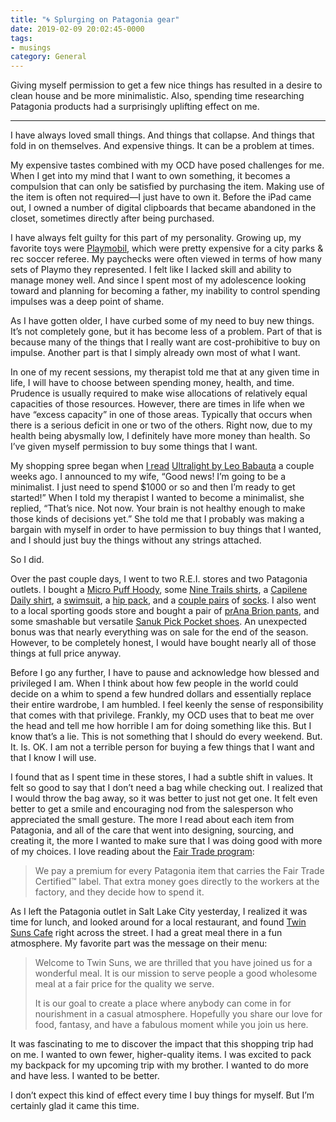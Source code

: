 ```yaml
---
title: "🌀 Splurging on Patagonia gear"
date: 2019-02-09 20:02:45-0000
tags:
- musings
category: General
---
```


Giving myself permission to get a few nice things has resulted in a desire to clean house and be more minimalistic. Also, spending time researching Patagonia products had a surprisingly uplifting effect on me.

***

I have always loved small things. And things that collapse. And things that fold in on themselves. And expensive things. It can be a problem at times.

My expensive tastes combined with my OCD have posed challenges for me. When I get into my mind that I want to own something, it becomes a compulsion that can only be satisfied by purchasing the item. Making use of the item is often not required—I just have to own it. Before the iPad came out, I owned a number of digital clipboards that became abandoned in the closet, sometimes directly after being purchased.

I have always felt guilty for this part of my personality. Growing up, my favorite toys were [Playmobil](https://playmobil.com), which were pretty expensive for a city parks & rec soccer referee. My paychecks were often viewed in terms of how many sets of Playmo they represented. I felt like I lacked skill and ability to manage money well. And since I spent most of my adolescence looking toward and planning for becoming a father, my inability to control spending impulses was a deep point of shame.

As I have gotten older, I have curbed some of my need to buy new things. It’s not completely gone, but it has become less of a problem. Part of that is because many of the things that I really want are cost-prohibitive to buy on impulse. Another part is that I simply already own most of what I want.

In one of my recent sessions, my therapist told me that at any given time in life, I will have to choose between spending money, health, and time. Prudence is usually required to make wise allocations of relatively equal capacities of those resources. However, there are times in life when we have “excess capacity” in one of those areas. Typically that occurs when there is a serious deficit in one or two of the others. Right now, due to my health being abysmally low, I definitely have more money than health. So I’ve given myself permission to buy some things that I want.

My shopping spree began when [I read](https://www.bennorris.org/2019/01/24/ultralight-by-leo.html) [Ultralight by Leo Babauta](https://zenhabits.net/ultralight-ebook/) a couple weeks ago. I announced to my wife, “Good news! I’m going to be a minimalist. I just need to spend $1000 or so and then I’m ready to get started!” When I told my therapist I wanted to become a minimalist, she replied, “That’s nice. Not now. Your brain is not healthy enough to make those kinds of decisions yet.” She told me that I probably was making a bargain with myself in order to have permission to buy things that I wanted, and I should just buy the things without any strings attached.

So I did.

Over the past couple days, I went to two R.E.I. stores and two Patagonia outlets. I bought a [Micro Puff Hoody](https://www.patagonia.com/product/mens-micro-puff-hoody/84030.html), some [Nine Trails shirts](https://www.patagonia.com/product/mens-short-sleeved-nine-trails-shirt/23470.html), a [Capilene Daily shirt](https://www.patagonia.com/product/mens-capilene-cool-daily-graphic-shirt/45235.html), a [swimsuit](https://www.patagonia.com/product/mens-baggies-shorts-5-inch/57021.html), a [hip pack](https://www.patagonia.com/product/lightweight-travel-mini-hip-pack-1-liter/49446.html), and a [couple pairs](https://www.patagonia.com/product/lightweight-merino-performance-anklet-socks/190696744125.html) of [socks](https://www.patagonia.com/product/lightweight-merino-daily-quarter-socks/190696560008.html). I also went to a local sporting goods store and bought a pair of [prAna Brion pants](https://www.als.com/prana-brion-pant---mens/prana-pant_brion/product), and some smashable but versatile [Sanuk Pick Pocket shoes](https://www.als.com/sanuk-pick-pocket-demin-shoes---mens/sanuk-shoe_pick_pocket_denim/product). An unexpected bonus was that nearly everything was on sale for the end of the season. However, to be completely honest, I would have bought nearly all of those things at full price anyway.

Before I go any further, I have to pause and acknowledge how blessed and privileged I am. When I think about how few people in the world could decide on a whim to spend a few hundred dollars and essentially replace their entire wardrobe, I am humbled. I feel keenly the sense of responsibility that comes with that privilege. Frankly, my OCD uses that to beat me over the head and tell me how horrible I am for doing something like this. But I know that’s a lie. This is not something that I should do every weekend. But. It. Is. OK. I am not a terrible person for buying a few things that I want and that I know I will use.

I found that as I spent time in these stores, I had a subtle shift in values. It felt so good to say that I don’t need a bag while checking out. I realized that I would throw the bag away, so it was better to just not get one. It felt even better to get a smile and encouraging nod from the salesperson who appreciated the small gesture. The more I read about each item from Patagonia, and all of the care that went into designing, sourcing, and creating it, the more I wanted to make sure that I was doing good with more of my choices. I love reading about the [Fair Trade program](https://www.patagonia.com/fair-trade-certified.html):

> We pay a premium for every Patagonia item that carries the Fair Trade Certified™ label. That extra money goes directly to the workers at the factory, and they decide how to spend it.

As I left the Patagonia outlet in Salt Lake City yesterday, I realized it was time for lunch, and looked around for a local restaurant, and found [Twin Suns Cafe](http://twinsunscafeslc.com) right across the street. I had a great meal there in a fun atmosphere. My favorite part was the message on their menu:

> Welcome to Twin Suns, we are thrilled that you have joined us for a wonderful meal. It is our mission to serve people a good wholesome meal at a fair price for the quality we serve.
> 
> It is our goal to create a place where anybody can come in for nourishment in a casual atmosphere. Hopefully you share our love for food, fantasy, and have a fabulous moment while you join us here.

It was fascinating to me to discover the impact that this shopping trip had on me. I wanted to own fewer, higher-quality items. I was excited to pack my backpack for my upcoming trip with my brother. I wanted to do more and have less. I wanted to be better.

I don’t expect this kind of effect every time I buy things for myself. But I’m certainly glad it came this time.